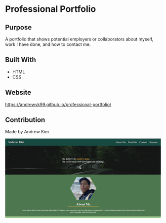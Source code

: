 # Professional Portfolio

## Purpose
A portfolio that shows potential employers or collaborators about myself, work I have done, and how to contact me.

## Built With
* HTML
* CSS

## Website
https://andrewyk99.github.io/professional-portfolio/

## Contribution
Made by Andrew Kim

![screenshot of website](./assets/images/website-ss.png?raw=true "Screenshot")